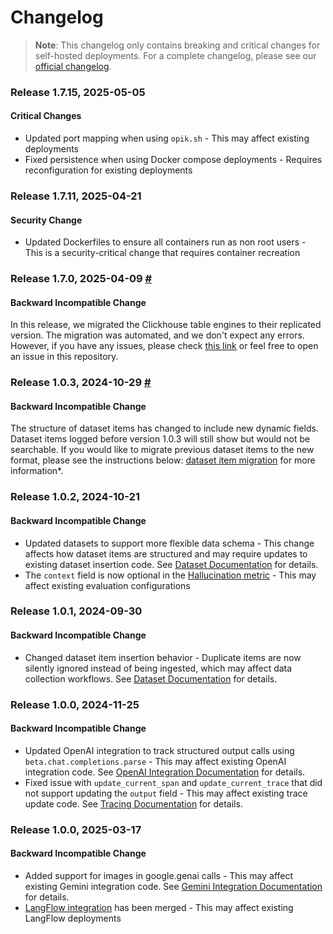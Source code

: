 # Changelog

> **Note**: This changelog only contains breaking and critical changes for self-hosted deployments. For a complete changelog, please see our [official changelog](https://www.comet.com/docs/opik/changelog).

### Release 1.7.15, 2025-05-05

#### Critical Changes
- Updated port mapping when using `opik.sh` - This may affect existing deployments
- Fixed persistence when using Docker compose deployments - Requires reconfiguration for existing deployments

### Release 1.7.11, 2025-04-21

#### Security Change
- Updated Dockerfiles to ensure all containers run as non root users - This is a security-critical change that requires container recreation

### Release 1.7.0, 2025-04-09 [#](https://www.comet.com/docs/opik/self-host/local_deployment#troubleshooting)

#### Backward Incompatible Change

In this release, we migrated the Clickhouse table engines to their replicated version. The migration was automated, and we don't expect any errors. However, if you have any issues, please check [this link](https://www.comet.com/docs/opik/self-host/local_deployment#troubleshooting) or feel free to open an issue in this repository.

### Release 1.0.3, 2024-10-29 [#](apps/opik-backend/data-migrations/1.0.3/README.md)

#### Backward Incompatible Change

The structure of dataset items has changed to include new dynamic fields. Dataset items logged before version 1.0.3 will still show but would not be searchable. 
If you would like to migrate previous dataset items to the new format, please see the instructions below: [dataset item migration](apps/opik-backend/data-migrations/1.0.3/README.md) for more information*.

### Release 1.0.2, 2024-10-21

#### Backward Incompatible Change
- Updated datasets to support more flexible data schema - This change affects how dataset items are structured and may require updates to existing dataset insertion code. See [Dataset Documentation](https://www.comet.com/docs/opik/datasets/overview) for details.
- The `context` field is now optional in the [Hallucination metric](https://www.comet.com/docs/opik/evaluation/metrics/overview#hallucination) - This may affect existing evaluation configurations

### Release 1.0.1, 2024-09-30

#### Backward Incompatible Change
- Changed dataset item insertion behavior - Duplicate items are now silently ignored instead of being ingested, which may affect data collection workflows. See [Dataset Documentation](https://www.comet.com/docs/opik/datasets/overview) for details.

### Release 1.0.0, 2024-11-25

#### Backward Incompatible Change
- Updated OpenAI integration to track structured output calls using `beta.chat.completions.parse` - This may affect existing OpenAI integration code. See [OpenAI Integration Documentation](https://www.comet.com/docs/opik/tracing/integrations/openai) for details.
- Fixed issue with `update_current_span` and `update_current_trace` that did not support updating the `output` field - This may affect existing trace update code. See [Tracing Documentation](https://www.comet.com/docs/opik/tracing/overview) for details.

### Release 1.0.0, 2025-03-17

#### Backward Incompatible Change
- Added support for images in google.genai calls - This may affect existing Gemini integration code. See [Gemini Integration Documentation](https://www.comet.com/docs/opik/tracing/integrations/gemini) for details.
- [LangFlow integration](https://github.com/langflow-ai/langflow/pull/6928) has been merged - This may affect existing LangFlow deployments


